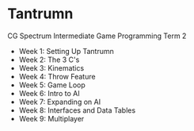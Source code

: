 # Tantrumn
 CG Spectrum Intermediate Game Programming Term 2

- Week 1: Setting Up Tantrumn  
- Week 2: The 3 C's  
- Week 3: Kinematics  
- Week 4: Throw Feature  
- Week 5: Game Loop  
- Week 6: Intro to AI  
- Week 7: Expanding on AI  
- Week 8: Interfaces and Data Tables  
- Week 9: Multiplayer